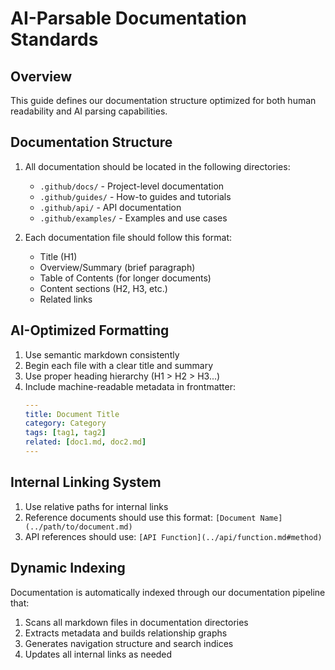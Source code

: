 # AI-Parsable Documentation Standards

## Overview
This guide defines our documentation structure optimized for both human readability and AI parsing capabilities.

## Documentation Structure
1. All documentation should be located in the following directories:
   - `.github/docs/` - Project-level documentation
   - `.github/guides/` - How-to guides and tutorials
   - `.github/api/` - API documentation
   - `.github/examples/` - Examples and use cases

2. Each documentation file should follow this format:
   - Title (H1)
   - Overview/Summary (brief paragraph)
   - Table of Contents (for longer documents)
   - Content sections (H2, H3, etc.)
   - Related links

## AI-Optimized Formatting
1. Use semantic markdown consistently
2. Begin each file with a clear title and summary
3. Use proper heading hierarchy (H1 > H2 > H3...)
4. Include machine-readable metadata in frontmatter:
   ```yaml
   ---
   title: Document Title
   category: Category
   tags: [tag1, tag2]
   related: [doc1.md, doc2.md]
   ---
   ```

## Internal Linking System
1. Use relative paths for internal links
2. Reference documents should use this format:
   `[Document Name](../path/to/document.md)`
3. API references should use:
   `[API Function](../api/function.md#method)`

## Dynamic Indexing
Documentation is automatically indexed through our documentation pipeline that:
1. Scans all markdown files in documentation directories
2. Extracts metadata and builds relationship graphs
3. Generates navigation structure and search indices
4. Updates all internal links as needed